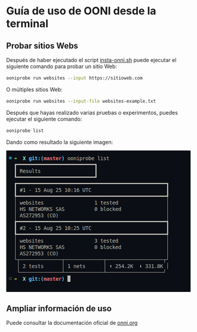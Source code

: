 # Guía de uso de OONI desde la terminal

## Probar sitios Webs

Después de haber ejecutado el script [insta-onni.sh](../scripts/install-ooni.sh "Script de instalación de OONI") puede ejecutar el siguiente comando para probar un sitio Web:

```bash
ooniprobe run websites --input https://sitioweb.com
```

O múltiples sitios Web:

```bash
ooniprobe run websites --input-file websites-example.txt
```

Después que hayas realizado varias pruebas o experimentos, puedes ejecutar el siguiente comando:

```bash
ooniprobe list
```

Dando como resultado la siguiente imagen:

![Captura de pantalla](../assets/capture.png "Captura de pantalla")

## Ampliar información de uso

Puede consultar la documentación oficial de [onni.org][0]

[0]: https://ooni.org/support/ooni-probe-cli/ "Guía de uso - Web Oficial"